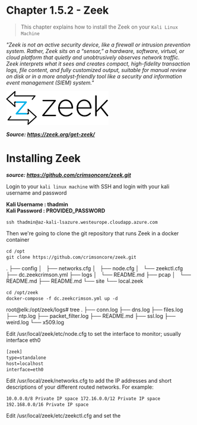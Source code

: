 #   Chapter 1.5.2 - Zeek

>This chapter explains how to install the Zeek on your `Kali Linux Machine`

_"Zeek is not an active security device, like a firewall or intrusion prevention system. Rather, Zeek sits on a “sensor,” a hardware, software, virtual, or cloud platform that quietly and unobtrusively observes network traffic. Zeek interprets what it sees and creates compact, high-fidelity transaction logs, file content, and fully customized output, suitable for manual review on disk or in a more analyst-friendly tool like a security and information event management (SIEM) system."_

![Screenshot command](./assets/zeek.png)

***Source: https://zeek.org/get-zeek/***

Installing Zeek
====
***source: https://github.com/crimsoncore/zeek.git***

Login to your `kali linux machine` with SSH and login with your kali username and password 

**Kali Username : thadmin**  
**Kali Password : PROVIDED_PASSWORD**

```code
ssh thadmin@az-kali-lsazure.westeurope.cloudapp.azure.com
``` 

Then we're going to clone the git repository that runs Zeek in a docker container

```code
cd /opt
git clone https://github.com/crimsoncore/zeek.git
```

.
├── config
│   ├── networks.cfg
│   ├── node.cfg
│   └── zeekctl.cfg
├── dc.zeekcrimson.yml
├── logs
│   └── README.md
├── pcap
│   └── README.md
├── README.md
└── site
    └── local.zeek

```code
cd /opt/zeek
docker-compose -f dc.zeekcrimson.yml up -d
```

root@elk:/opt/zeek/logs# tree
.
├── conn.log
├── dns.log
├── files.log
├── ntp.log
├── packet_filter.log
├── README.md
├── ssl.log
├── weird.log
└── x509.log

Edit /usr/local/zeek/etc/node.cfg to set the interface to monitor; usually interface eth0

```code
[zeek]
type=standalone
host=localhost
interface=eth0  
```

Edit /usr/local/zeek/networks.cfg to add the IP addresses and short descriptions of your different routed networks. For example:  

```code
10.0.0.0/8 Private IP space 172.16.0.0/12 Private IP space 192.168.0.0/16 Private IP space  
```

Edit /usr/local/zeek/etc/zeekctl.cfg and set the